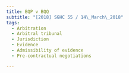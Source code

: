 ```yaml
---
title: BQP v BQQ 
subtitle: "[2018] SGHC 55 / 14\_March\_2018"
tags:
  - Arbitration
  - Arbitral tribunal
  - Jurisdiction
  - Evidence
  - Admissibility of evidence
  - Pre-contractual negotiations

---
```


